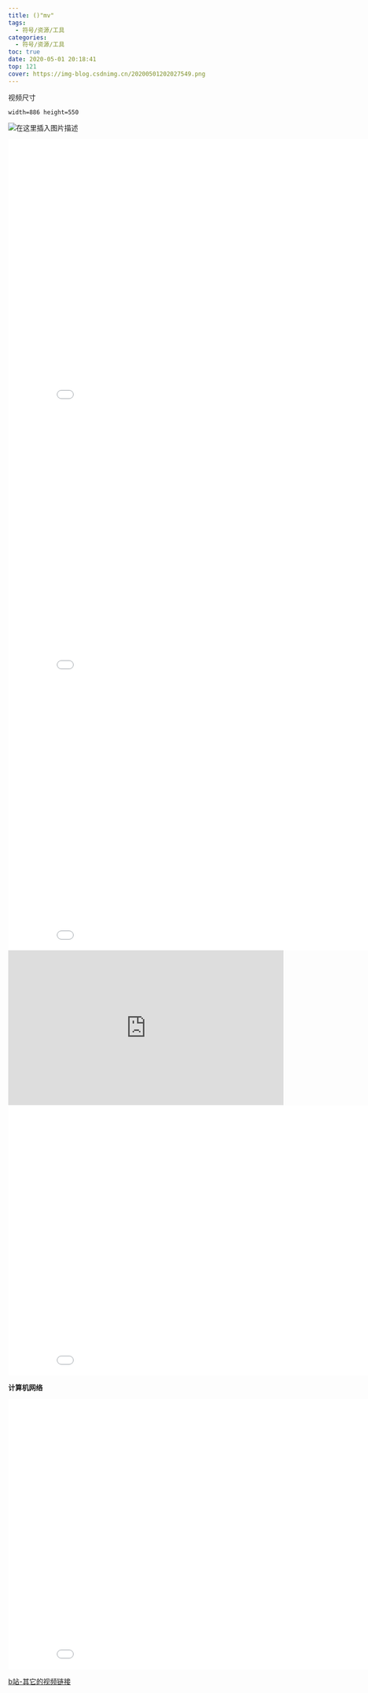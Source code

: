 ```yaml
---
title: ()"mv"
tags:
  - 符号/资源/工具
categories:
  - 符号/资源/工具
toc: true
date: 2020-05-01 20:18:41
top: 121
cover: https://img-blog.csdnimg.cn/20200501202027549.png
---
```


视频尺寸

    width=886 height=550

![在这里插入图片描述](https://img-blog.csdnimg.cn/20200628192316921.png)

<iframe width=886 height=550 src="//player.bilibili.com/player.html?aid=710454296&bvid=BV1NQ4y1N7Xf&cid=185356086&page=1" scrolling="no" border="0" frameborder="no" framespacing="0" allowfullscreen="true"> </iframe>

<iframe src="//player.bilibili.com/player.html?aid=3670645&bvid=BV1ps411X7pv&cid=5873577&page=1" scrolling="no" border="0" frameborder="no" framespacing="0" allowfullscreen="true" width=886 height=550> </iframe>

<iframe src="//player.bilibili.com/player.html?aid=77774320&bvid=BV1qJ411z7Hf&cid=133054489&page=1" scrolling="no" border="0" frameborder="no" framespacing="0" allowfullscreen="true" width=886 height=550> </iframe>

<iframe width="560" height="315" src="https://www.youtube.com/embed/xYMhPZ_L3fI" frameborder="0" allow="accelerometer; autoplay; encrypted-media; gyroscope; picture-in-picture" allowfullscreen></iframe>

<iframe src="//player.bilibili.com/player.html?aid=8074534&bvid=BV1os411h77o&cid=211666630&page=1" scrolling="no" border="0" frameborder="no" framespacing="0" allowfullscreen="true" width=886 height=550> </iframe>

**计算机网络**

<iframe src="//player.bilibili.com/player.html?aid=47486689&bvid=BV1Tb411x7CE&cid=83169266&page=1" scrolling="no" border="0" frameborder="no" framespacing="0" allowfullscreen="true" width=886 height=550> </iframe>

[b站-其它的视频链接](https://www.bilibili.com/video/BV17p411f7ZZ?from=search&seid=9962068006448223539)